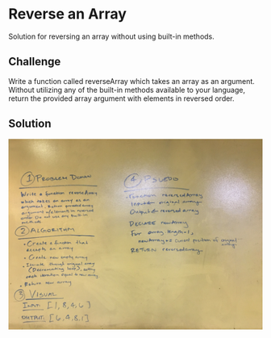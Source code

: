 # Reverse an Array
Solution for reversing an array without using built-in methods. 

## Challenge
Write a function called reverseArray which takes an array as an argument. Without utilizing any of the built-in methods available to your language, return the provided array argument with elements in reversed order.

## Solution
![whiteboard](../../assets/array_reverse.jpg)